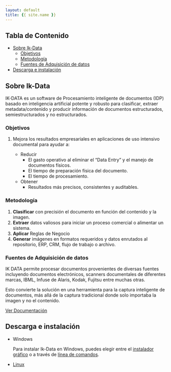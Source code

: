 ```yaml
---
layout: default
title: {{ site.name }}
---
```


<!-- markdownlint-disable headings -->
## Tabla de Contenido<!-- omit in toc -->

- [Sobre Ik-Data](#sobre-ik-data)
  - [Objetivos](#objetivos)
  - [Metodología](#metodología)
  - [Fuentes de Adquisición de datos](#fuentes-de-adquisición-de-datos)
- [Descarga e instalación](#descarga-e-instalación)

## Sobre Ik-Data

IK-DATA es un software de Procesamiento inteligente de documentos (IDP) basado en inteligencia artificial potente y robusto para clasificar, extraer metadata/contenido y producir información de documentos estructurados, semiestructurados y no estructurados.

### Objetivos

1. Mejora los resultados empresariales en aplicaciones de uso intensivo documental para ayudar a:

    - Reducir
      - El gasto operativo al eliminar el “Data Entry” y el manejo de documentos físicos.  
      - El tiempo de preparación física del documento.
      - El tiempo de procesamiento.
    - Obtener
      - Resultados más precisos, consistentes y auditables.

### Metodología

1. **Clasificar** con precisión el documento en función del contenido y la imagen.
1. **Extraer** datos valiosos para iniciar un proceso comercial o alimentar un sistema.
1. **Aplicar** Reglas de Negocio
1. **Generar** imágenes en formatos requeridos y datos enrutados al repositorio, ERP, CRM, flujo de trabajo o archivo.

### Fuentes de Adquisición de datos

IK DATA permite procesar documentos provenientes de diversas fuentes incluyendo documentos electrónicos, scanners documentales de diferentes marcas, IBML, Infuse de Alaris, Kodak, Fujitsu entre muchas otras.

Esto convierte la solución en una herramienta para la captura inteligente de documentos, más allá de la captura tradicional donde solo importaba la imagen y no el contenido.

[Ver Documentación](doc)

## Descarga e instalación

- Windows

    Para instalar Ik-Data en Windows, puedes elegir entre el [instalador gráfico](SetUp-Guides/GUI_SetUp) o a través de [línea de comandos](SetUp-Guides/Command-Line_SetUp).

- [Linux](SetUp-Guides/Linux_SetUp)
